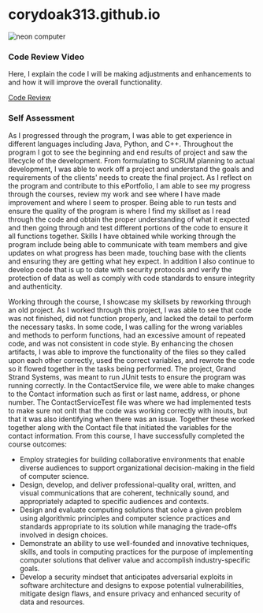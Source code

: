 # corydoak313.github.io

<picture>
  <source media="(prefers-color-scheme: dark)" srcset="welcome_neon.png">
  <source media="(prefers-color-scheme: light)" srcset="welcome_light.png">
  <img alt="neon computer" src="./Users/husband/Desktop/SCHOOL/CS499/images/git_neon_blue.JPG">
</picture>

<p>
  <h3> Code Review Video</h3>
  Here, I explain the code I will be making adjustments and enhancements to and how it will improve the overall functionality. 
</p>

[Code Review](https://youtu.be/YEeCg0r6yno)

<p> 
  <h3> Self Assessment </h3>
  As I progressed through the program, I was able to get experience in different languages including Java, Python, and C++. Throughout the program I got to see the beginning and end results of project and saw the lifecycle of the development. From formulating to SCRUM planning to actual development, I was able to work off a project and understand the goals and requirements of the clients' needs to create the final project. As I reflect on the program and contribute to this ePortfolio, I am able to see my progress through the courses, review my work and see where I have made improvement and where I seem to prosper. Being able to run tests and ensure the quality of the program is where I find my skillset as I read through the code and obtain the proper understanding of what it expected and then going through and test different portions of the code to ensure it all functions together. Skills I have obtained while working through the program include being able to communicate with team members and give updates on what progress has been made, touching base with the clients and ensuring they are getting what hey expect. In addition I also continue to develop code that is up to date with security protocols and verify the protection of data as well as comply with code standards to ensure integrity and authenticity. 
</p>

<p>
  Working through the course, I showcase my skillsets by reworking through an old project. As I worked through this project, I was able to see that code was not finished, did not function properly, and lacked the detail to perform the necessary tasks. In some code, I was calling for the wrong variables and methods to perform functions, had an excessive amount of repeated code, and was not consistent in code style. By enhancing the chosen artifacts, I was able to improve the functionality of the files so they called upon each other correctly, used the correct variables, and rewrote the code so it flowed together in the tasks being performed. The project, Grand Strand Systems, was meant to run JUnit tests to ensure the program was running correctly. In the ContactService file, we were able to make changes to the Contact information such as first or last name, address, or phone number. The ContactServiceTest file was where we had implemented tests to make sure not onlt that the code was working correctly with inouts, but that it was also identifying when there was an issue. Together these worked together along with the Contact file that initiated the variables for the contact information. From this course, I have successfully completed the course outcomes:

  - Employ strategies for building collaborative environments that enable diverse audiences to support organizational decision-making in the field of computer science.
  - Design, develop, and deliver professional-quality oral, written, and visual communications that are coherent, technically sound, and appropriately adapted to specific audiences and contexts.
  - Design and evaluate computing solutions that solve a given problem using algorithmic principles and computer science practices and standards appropriate to its solution while managing the trade-offs involved in design choices.
  - Demonstrate an ability to use well-founded and innovative techniques, skills, and tools in computing practices for the purpose of implementing computer solutions that deliver value and accomplish industry-specific goals.
  - Develop a security mindset that anticipates adversarial exploits in software architecture and designs to expose potential vulnerabilities, mitigate design flaws, and ensure privacy and enhanced security of data and resources. 
</p>

